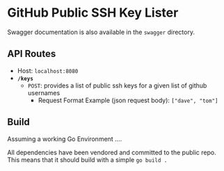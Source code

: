 # GitHub Public SSH Key Lister

Swagger documentation is also available in the `swagger` directory.

## API Routes

- Host: `localhost:8080`
- **`/keys`**
    + `POST`: provides a list of public ssh keys for a given list of github usernames
        * Request Format Example (json request body): `["dave", "tom"]`

## Build

Assuming a working Go Environment ....

All dependencies have been vendored and committed to the public repo. This means that it should build with a simple `go build .`